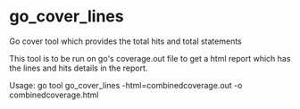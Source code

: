 # go_cover_lines
Go cover tool which provides the total hits and total statements

This tool is to be run on go's coverage.out file to get a html report which has the lines and hits details in the report.

Usage: go tool go_cover_lines -html=combinedcoverage.out -o combinedcoverage.html

